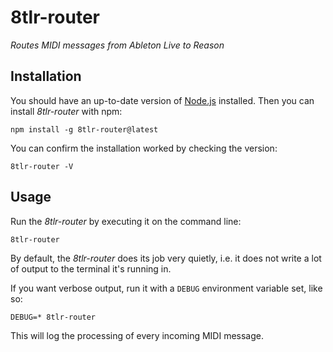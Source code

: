 # 8tlr-router

_Routes MIDI messages from Ableton Live to Reason_

## Installation

You should have an up-to-date version of [Node.js](https://nodejs.org/)
installed. Then you can install _8tlr-router_ with npm:

```
npm install -g 8tlr-router@latest
```

You can confirm the installation worked by checking the version:

```
8tlr-router -V
```

## Usage

Run the _8tlr-router_ by executing it on the command line:

```
8tlr-router
```

By default, the _8tlr-router_ does its job very quietly, i.e. it does not write
a lot of output to the terminal it's running in.

If you want verbose output, run it with a `DEBUG` environment variable set, like
so:

```
DEBUG=* 8tlr-router
```

This will log the processing of every incoming MIDI message.
